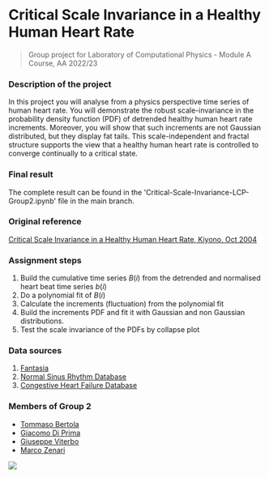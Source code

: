 # Critical Scale Invariance in a Healthy Human Heart Rate
> Group project for Laboratory of Computational Physics - Module A Course, AA 2022/23

### Description of the project
In this project you will analyse from a physics perspective time series of human heart rate. You will demonstrate the robust scale-invariance in the probability density function (PDF) of detrended healthy human heart rate increments. Moreover, you will show that such increments are not Gaussian distributed, but they display fat tails. This scale-independent and fractal structure supports the view that a healthy human heart rate is controlled to converge continually to a critical state.

### Final result
The complete result can be found in the 'Critical-Scale-Invariance-LCP-Group2.ipynb' file in the main branch.

### Original reference
[Critical Scale Invariance in a Healthy Human Heart Rate, Kiyono, Oct 2004](https://journals.aps.org/prl/pdf/10.1103/PhysRevLett.93.178103)

### Assignment steps
1. Build the cumulative time series $B(i)$ from the detrended and normalised heart beat time series $b(i)$
2. Do a polynomial fit of $B(i)$
3. Calculate the increments (fluctuation) from the polynomial fit
4. Build the increments PDF and fit it with Gaussian and non Gaussian distributions.
5. Test the scale invariance of the PDFs by collapse plot

### Data sources
1. [Fantasia](https://physionet.org/content/fantasia/1.0.0/)
2. [Normal Sinus Rhythm Database](https://www.physionet.org/content/nsrdb/1.0.0/)
3. [Congestive Heart Failure Database](https://physionet.org/content/chfdb/1.0.0/)

### Members of Group 2
* [Tommaso Bertola](https://github.com/tommaso-bertola)
* [Giacomo Di Prima](https://github.com/GiacomoDiPrima)
* [Giuseppe Viterbo](https://github.com/vepe99)
* [Marco Zenari](https://github.com/MarcoZenari)

![](https://contrib.rocks/image?repo=threeblueonebrowneyes/Critical-Scale-Invariance-Heart-Rate)


